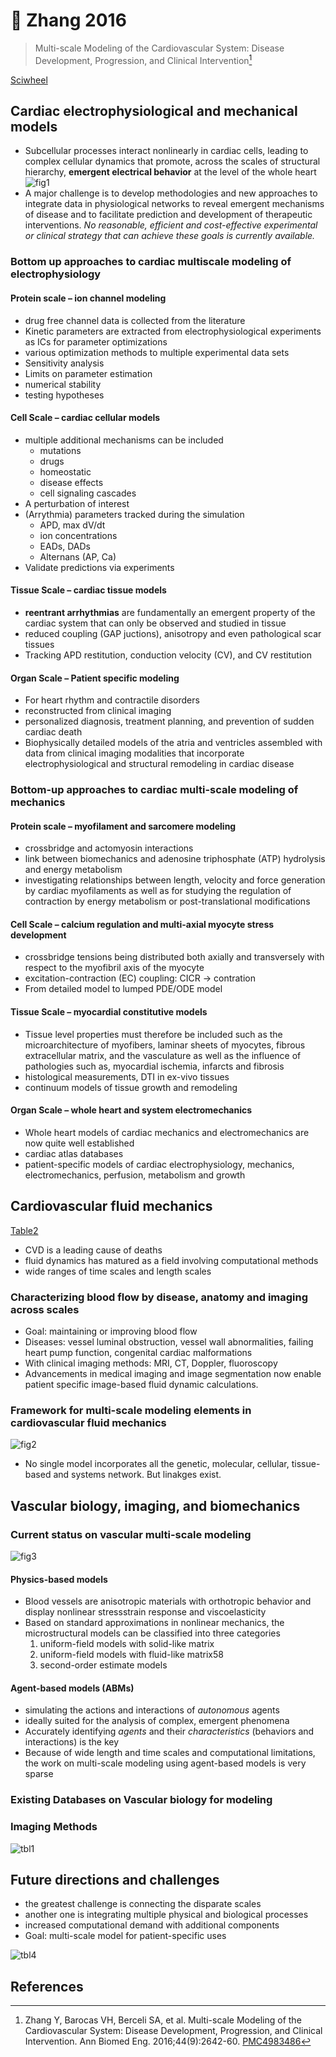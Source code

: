 # 📒 Zhang 2016


> Multi-scale Modeling of the Cardiovascular System: Disease Development, Progression, and Clinical Intervention[^Zhang2016]

[Sciwheel](https://sciwheel.com/work/#/items/4023939)

<!--more-->

## Cardiac electrophysiological and mechanical models
* Subcellular processes interact nonlinearly in cardiac cells, leading to complex cellular dynamics that promote, across the scales of structural hierarchy, **emergent electrical behavior** at the level of the whole heart
![fig1](https://www.ncbi.nlm.nih.gov/pmc/articles/PMC4983486/bin/nihms782743f1.jpg "cardiac electrical and mechanical function from molecular to organ scales")
* A major challenge is to develop methodologies and new approaches to integrate data in physiological networks to reveal emergent mechanisms of disease and to facilitate prediction and development of therapeutic interventions. *No reasonable, efficient and cost-effective experimental or clinical strategy that can achieve these goals is currently available.*

### Bottom up approaches to cardiac multiscale modeling of electrophysiology
#### Protein scale – ion channel modeling
* drug free channel data is collected from the literature
* Kinetic parameters are extracted from electrophysiological experiments as ICs for parameter optimizations
* various optimization methods to multiple experimental data sets
* Sensitivity analysis
* Limits on parameter estimation
* numerical stability
* testing hypotheses
#### Cell Scale – cardiac cellular models
* multiple additional mechanisms can be included
    * mutations
    * drugs
    * homeostatic
    * disease effects
    * cell signaling cascades
* A perturbation of interest
* (Arrythmia) parameters tracked during the simulation
    * APD, max dV/dt
    * ion concentrations
    * EADs, DADs
    * Alternans (AP, Ca)
* Validate predictions via experiments
#### Tissue Scale – cardiac tissue models
* **reentrant arrhythmias** are fundamentally an emergent property of the cardiac system that can only be observed and studied in tissue
*  reduced coupling (GAP juctions), anisotropy and even pathological scar tissues
* Tracking APD restitution, conduction velocity (CV), and CV restitution
#### Organ Scale – Patient specific modeling
* For heart rhythm and contractile disorders
* reconstructed from clinical imaging
* personalized diagnosis, treatment planning, and prevention of sudden cardiac death
* Biophysically detailed models of the atria and ventricles assembled with data from clinical imaging modalities that incorporate electrophysiological and structural remodeling in cardiac disease
### Bottom-up approaches to cardiac multi-scale modeling of mechanics
#### Protein scale – myofilament and sarcomere modeling
* crossbridge and actomyosin interactions
* link between biomechanics and adenosine triphosphate (ATP) hydrolysis and energy metabolism
* investigating relationships between length, velocity and force generation by cardiac myofilaments as well as for studying the regulation of contraction by energy metabolism or post-translational modifications
#### Cell Scale – calcium regulation and multi-axial myocyte stress development
* crossbridge tensions being distributed both axially and transversely with respect to the myofibril axis of the myocyte
* excitation-contraction (EC) coupling: CICR -> contration
* From detailed model to lumped PDE/ODE model

#### Tissue Scale – myocardial constitutive models
* Tissue level properties must therefore be included such as the microarchitecture of myofibers, laminar sheets of myocytes, fibrous extracellular matrix, and the vasculature as well as the influence of pathologies such as, myocardial ischemia, infarcts and fibrosis
* histological measurements, DTI in ex-vivo tissues
* continuum models of tissue growth and remodeling
#### Organ Scale – whole heart and system electromechanics
* Whole heart models of cardiac mechanics and electromechanics are now quite well established
* cardiac atlas databases
* patient-specific models of cardiac electrophysiology, mechanics, electromechanics, perfusion, metabolism and growth

## Cardiovascular fluid mechanics
[Table2](https://www.ncbi.nlm.nih.gov/pmc/articles/PMC4983486/table/T2/?report=objectonly)
* CVD is a leading cause of deaths
* fluid dynamics has matured as a field involving computational methods
* wide ranges of time scales and length scales
###  Characterizing blood flow by disease, anatomy and imaging across scales
* Goal: maintaining or improving blood flow
* Diseases:  vessel luminal obstruction, vessel wall abnormalities, failing heart pump function, congenital cardiac malformations
* With clinical imaging methods: MRI, CT, Doppler, fluoroscopy
* Advancements in medical imaging and image segmentation now enable patient specific image-based fluid dynamic calculations.

###  Framework for multi-scale modeling elements in cardiovascular fluid mechanics
![fig2](https://www.ncbi.nlm.nih.gov/pmc/articles/PMC4983486/bin/nihms782743f2.jpg)
* No single model incorporates all the genetic, molecular, cellular, tissue-based and systems network. But linakges exist.

## Vascular biology, imaging, and biomechanics
### Current status on vascular multi-scale modeling
![fig3](https://www.ncbi.nlm.nih.gov/pmc/articles/PMC4983486/bin/nihms782743f3.jpg)
####  Physics-based models
* Blood vessels are anisotropic materials with orthotropic behavior and display nonlinear stressstrain response and viscoelasticity
* Based on standard approximations in nonlinear mechanics, the microstructural models can be classified into three categories
    1. uniform-field models with solid-like matrix
    2. uniform-field models with fluid-like matrix58
    3. second-order estimate models
#### Agent-based models (ABMs)
* simulating the actions and interactions of *autonomous* agents
* ideally suited for the analysis of complex, emergent phenomena
* Accurately identifying *agents* and their *characteristics* (behaviors and interactions) is the key
* Because of wide length and time scales and computational limitations, the work on multi-scale modeling using agent-based models is very sparse
### Existing Databases on Vascular biology for modeling

### Imaging Methods
![tbl1](https://user-images.githubusercontent.com/40054455/86726956-94d99380-c05d-11ea-9436-99cfa4dfa8e0.png)

## Future directions and challenges
* the greatest challenge is connecting the disparate scales
* another one is integrating multiple physical and biological processes
* increased computational demand with additional components
* Goal: multi-scale model for patient-specific uses

![tbl4](https://user-images.githubusercontent.com/40054455/86726959-960ac080-c05d-11ea-9f71-4c9efcbd29f8.png)

## References
[^Zhang2016]: Zhang Y, Barocas VH, Berceli SA, et al. Multi-scale Modeling of the Cardiovascular System: Disease Development, Progression, and Clinical Intervention. Ann Biomed Eng. 2016;44(9):2642-60. [PMC4983486](https://www.ncbi.nlm.nih.gov/pmc/articles/PMC4983486/)

